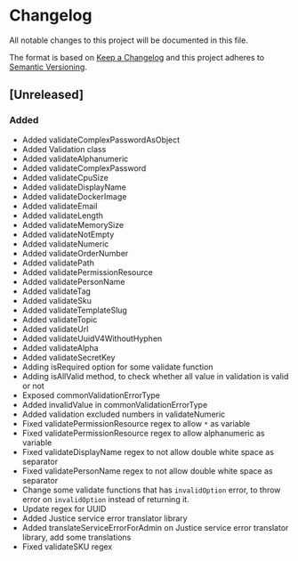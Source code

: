 # Changelog

All notable changes to this project will be documented in this file.

The format is based on [Keep a Changelog](http://keepachangelog.com/en/1.0.0/)
and this project adheres to [Semantic Versioning](http://semver.org/spec/v2.0.0.html).

## [Unreleased]
### Added
- Added validateComplexPasswordAsObject
- Added Validation class
- Added validateAlphanumeric
- Added validateComplexPassword
- Added validateCpuSize
- Added validateDisplayName
- Added validateDockerImage
- Added validateEmail
- Added validateLength
- Added validateMemorySize
- Added validateNotEmpty
- Added validateNumeric
- Added validateOrderNumber
- Added validatePath
- Added validatePermissionResource
- Added validatePersonName
- Added validateTag
- Added validateSku
- Added validateTemplateSlug
- Added validateTopic
- Added validateUrl
- Added validateUuidV4WithoutHyphen
- Added validateAlpha
- Added validateSecretKey
- Adding isRequired option for some validate function
- Adding isAllValid method, to check whether all value in validation is valid or not
- Exposed commonValidationErrorType
- Added invalidValue in commonValidationErrorType
- Added validation excluded numbers in validateNumeric
- Fixed validatePermissionResource regex to allow `*` as variable
- Fixed validatePermissionResource regex to allow alphanumeric as variable
- Fixed validateDisplayName regex to not allow double white space as separator
- Fixed validatePersonName regex to not allow double white space as separator
- Change some validate functions that has `invalidOption` error, to throw error on `invalidOption` instead of returning it.
- Update regex for UUID
- Added Justice service error translator library
- Added translateServiceErrorForAdmin on Justice service error translator library, add some translations
- Fixed validateSKU regex

